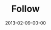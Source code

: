 ---
layout: message
category: message
series: "Follow the Leader"
title: "Follow"
date: 2013-02-09-00-00
message_id: 767
sc-permalink-url: "http://soundcloud.com/crdschurch/follow-1"
audio: "http://s3.amazonaws.com/crossroads-media/messages/audio/followtheleader-01.mp3"
audio-duration: "36:28"
program: "http://s3.amazonaws.com/crossroads-media/documents/02_9-10_13Program_LO.pdf"
description: "Chuck talks about how following the leader can change your beliefs
and actions."
video: "http://s3.amazonaws.com/crossroads-media/messages/video/followtheleader-01.mp4"
video-duration: "36:32"
yt-embed-url: "//www.youtube.com/embed/Q-rXPDnOCEQ"
video-image: "http://s3.amazonaws.com/crossroads-media/images/followtheleader-01-Still.jpg"
tag: 
 - mingo
 - following
 - program
explicit: false
---